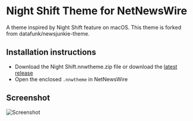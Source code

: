 
# Night Shift Theme for NetNewsWire

A theme inspired by Night Shift feature on macOS. This theme is forked from datafunk/newsjunkie-theme.

## Installation instructions

- Download the Night Shift.nnwtheme.zip file or download the [latest release](https://github.com/swapneelb/NNW-nightshift-theme/releases/download/Latest/Night.Shift.nnwtheme.zip)
- Open the enclosed `.nnwtheme` in NetNewsWire

## Screenshot

![Screenshot](https://github.com/swapneelb/NNW-nightshift-theme/blob/main/Screenshot%202022-06-17%20at%2012.53.55%20PM.jpg)
